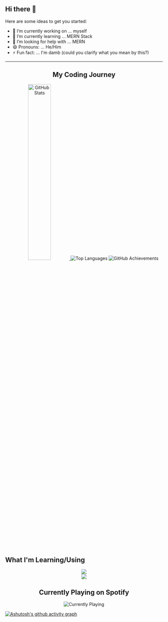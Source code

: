 ## Hi there 👋

Here are some ideas to get you started:

- 🔭 I’m currently working on ... myself
- 🌱 I’m currently learning ... MERN Stack
- 🤔 I’m looking for help with ... MERN
- 😄 Pronouns: ... He/Him
- ⚡ Fun fact: ... I'm damb (could you clarify what you mean by this?)


---

<h2 align="center">My Coding Journey</h2>

<p align="center">
  <a href="https://github.com/anuraghazra/github-readme-stats">
    <img width="38%" src="https://github-readme-stats.vercel.app/api?username=princeren-36&show_icons=true&theme=radical&rank_icon=github" alt="GitHub Stats"/>
  </a>
  <img src="https://github-readme-stats.vercel.app/api/top-langs/?username=princeren-36&layout=compact&theme=radical" alt="Top Languages"/>
  <img src="https://github-profile-trophy.vercel.app/?username=princeren-36&theme=radical" alt="GitHub Achievements"/>
</p>

<h2 align="">What I'm Learning/Using</h2>
<p align="center">
  <img src="https://skillicons.dev/icons?i=java,cs,dotnet,kotlin,python,js,html,css,express,react,nodejs" /><br>
  <img src="https://skillicons.dev/icons?i=mysql,vscode,visualstudio,androidstudio,windows,linux,git,github" />
</p>

<h2 align="center">Currently Playing on Spotify</h2>
<p align="center">
  <img src="https://spotify-github-profile.vercel.app/api/view?uid=31g4j5y57q7oy65jhlhu5z7btrhy&cover_image=true&theme=radical&bar_color=53b14f&bar_color_cover=true" alt="Currently Playing"/>
</p>

[![Ashutosh's github activity graph](https://github-readme-activity-graph.vercel.app/graph?username=princeren-36&theme=react-dark)](https://github.com/ashutosh00710/github-readme-activity-graph)
